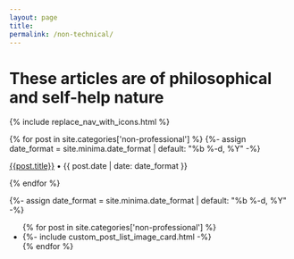 ```yaml
---
layout: page
title: 
permalink: /non-technical/
---
```


# These articles are of philosophical and self-help nature

{% include replace_nav_with_icons.html %}

{% for post in site.categories['non-professional'] %}
      {%- assign date_format = site.minima.date_format | default: "%b %-d, %Y" -%}
<article class="archive-item">
    <p class="post-meta post-meta-title"><a class="page-meta" href="{{ site.baseurl }}{{ post.url }}">{{post.title}}</a>  • {{ post.date | date: date_format }}</p>
</article>
{% endfor %}

{%- assign date_format = site.minima.date_format | default: "%b %-d, %Y" -%}
<ul class="post-list">
{% for post in site.categories['non-professional'] %}
      <li>
    {%- include custom_post_list_image_card.html -%}
    </li>
{% endfor %}
</ul>
